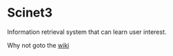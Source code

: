 # Scinet3

Information retrieval system that can learn user interest.

Why not goto the [wiki](https://github.com/xiaohan2012/scinet3/wiki)